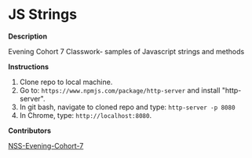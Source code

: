 # JS Strings



**Description**

Evening Cohort 7 Classwork- samples of Javascript strings and methods


**Instructions**

1. Clone repo to local machine.
1. Go to: `https://www.npmjs.com/package/http-server` and install "http-server".  
1. In git bash, navigate to cloned repo  and type: `http-server -p 8080`  
1. In Chrome, type: `http://localhost:8080`.  


**Contributors**

[NSS-Evening-Cohort-7](https://github.com/nss-evening-cohort-7)
